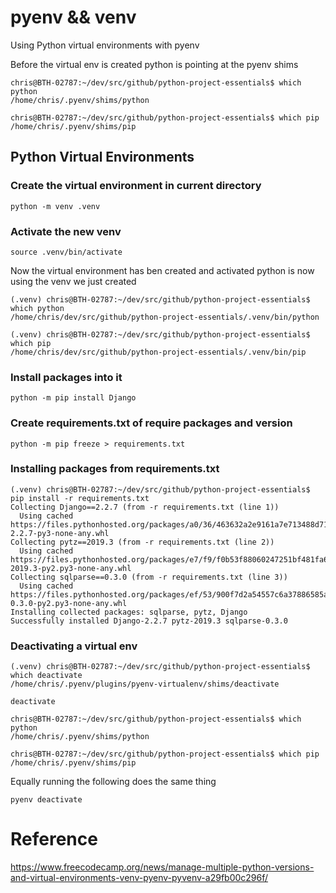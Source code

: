 # pyenv && venv

Using Python virtual environments with pyenv

Before the virtual env is created python is pointing at the pyenv shims

```shell script
chris@BTH-02787:~/dev/src/github/python-project-essentials$ which python
/home/chris/.pyenv/shims/python

chris@BTH-02787:~/dev/src/github/python-project-essentials$ which pip
/home/chris/.pyenv/shims/pip
```

## Python Virtual Environments

### Create the virtual environment in current directory
```shell script
python -m venv .venv
```

### Activate the new venv
```shell script
source .venv/bin/activate
```

Now the virtual environment has ben created and activated python is now using the venv we just created

```shell script
(.venv) chris@BTH-02787:~/dev/src/github/python-project-essentials$ which python
/home/chris/dev/src/github/python-project-essentials/.venv/bin/python

(.venv) chris@BTH-02787:~/dev/src/github/python-project-essentials$ which pip
/home/chris/dev/src/github/python-project-essentials/.venv/bin/pip
```

### Install packages into it
```shell script
python -m pip install Django
```

### Create requirements.txt of require packages and version
```shell script
python -m pip freeze > requirements.txt
```

### Installing packages from requirements.txt

```shell script
(.venv) chris@BTH-02787:~/dev/src/github/python-project-essentials$ pip install -r requirements.txt
Collecting Django==2.2.7 (from -r requirements.txt (line 1))
  Using cached https://files.pythonhosted.org/packages/a0/36/463632a2e9161a7e713488d719a280e8cb0c7e3a66ed32a32e801891caae/Django-2.2.7-py3-none-any.whl
Collecting pytz==2019.3 (from -r requirements.txt (line 2))
  Using cached https://files.pythonhosted.org/packages/e7/f9/f0b53f88060247251bf481fa6ea62cd0d25bf1b11a87888e53ce5b7c8ad2/pytz-2019.3-py2.py3-none-any.whl
Collecting sqlparse==0.3.0 (from -r requirements.txt (line 3))
  Using cached https://files.pythonhosted.org/packages/ef/53/900f7d2a54557c6a37886585a91336520e5539e3ae2423ff1102daf4f3a7/sqlparse-0.3.0-py2.py3-none-any.whl
Installing collected packages: sqlparse, pytz, Django
Successfully installed Django-2.2.7 pytz-2019.3 sqlparse-0.3.0
```

### Deactivating a virtual env

```shell script
(.venv) chris@BTH-02787:~/dev/src/github/python-project-essentials$ which deactivate
/home/chris/.pyenv/plugins/pyenv-virtualenv/shims/deactivate
```

```shell script
deactivate
```

```shell script
chris@BTH-02787:~/dev/src/github/python-project-essentials$ which python
/home/chris/.pyenv/shims/python

chris@BTH-02787:~/dev/src/github/python-project-essentials$ which pip
/home/chris/.pyenv/shims/pip

```

Equally running the following does the same thing

```shell script
pyenv deactivate
```

# Reference

https://www.freecodecamp.org/news/manage-multiple-python-versions-and-virtual-environments-venv-pyenv-pyvenv-a29fb00c296f/